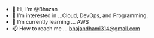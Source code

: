 - 👋 Hi, I’m @Bhazan
- 👀 I’m interested in ...Cloud, DevOps, and Programming.
- 🌱 I’m currently learning ... AWS
- 📫 How to reach me ... bhajandhami314@gmail.com

<!---
Bhazan/Bhazan is a ✨ special ✨ repository because its `README.md` (this file) appears on your GitHub profile.
You can click the Preview link to take a look at your changes.
--->
